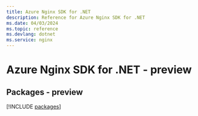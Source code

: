 ```yaml
---
title: Azure Nginx SDK for .NET
description: Reference for Azure Nginx SDK for .NET
ms.date: 04/03/2024
ms.topic: reference
ms.devlang: dotnet
ms.service: nginx
---
```

# Azure Nginx SDK for .NET - preview
## Packages - preview
[!INCLUDE [packages](nginx-index.md)]